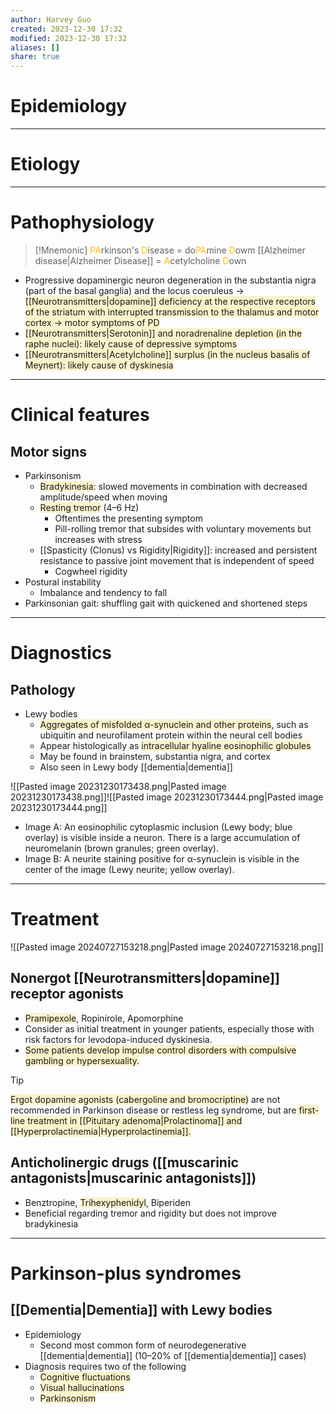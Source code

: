 ```yaml
---
author: Harvey Guo
created: 2023-12-30 17:32
modified: 2023-12-30 17:32
aliases: []
share: true
---
```

# Epidemiology


---
# Etiology

---
# Pathophysiology
>[!Mnemonic] 
><font color="#ffc000">PA</font>rkinson's <font color="#ffc000">D</font>isease = do<font color="#ffc000">PA</font>mine <font color="#ffc000">D</font>owm
>[[Alzheimer disease|Alzheimer Disease]] = <font color="#ffc000">A</font>cetylcholine <font color="#ffc000">D</font>own
- Progressive dopaminergic neuron degeneration in the substantia nigra (part of the basal ganglia) and the locus coeruleus → <span style="background:rgba(240, 200, 0, 0.2)">[[Neurotransmitters|dopamine]] deficiency at the respective receptors of the striatum with interrupted transmission to the thalamus and motor cortex → motor symptoms of PD</span>
- <span style="background:rgba(240, 200, 0, 0.2)">[[Neurotransmitters|Serotonin]] and noradrenaline depletion (in the raphe nuclei): likely cause of depressive symptoms</span>
- <span style="background:rgba(240, 200, 0, 0.2)">[[Neurotransmitters|Acetylcholine]] surplus (in the nucleus basalis of Meynert): likely cause of dyskinesia</span>

---
# Clinical features
## Motor signs
- Parkinsonism
	- <span style="background:rgba(240, 200, 0, 0.2)">Bradykinesia</span>: slowed movements in combination with decreased amplitude/speed when moving 
	- <span style="background:rgba(240, 200, 0, 0.2)">Resting tremor</span> (4–6 Hz)
		- Oftentimes the presenting symptom
		- Pill-rolling tremor that subsides with voluntary movements but increases with stress
	- [[Spasticity (Clonus) vs Rigidity|Rigidity]]: increased and persistent resistance to passive joint movement that is independent of speed
		- Cogwheel rigidity
- Postural instability 
	- Imbalance and tendency to fall
- Parkinsonian gait: shuffling gait with quickened and shortened steps

---
# Diagnostics
## Pathology
- Lewy bodies
	- <span style="background:rgba(240, 200, 0, 0.2)">Aggregates of misfolded α-synuclein and other proteins</span>, such as ubiquitin and neurofilament protein within the neural cell bodies
	- Appear histologically as <span style="background:rgba(240, 200, 0, 0.2)">intracellular hyaline eosinophilic globules</span>
	- May be found in brainstem, substantia nigra, and cortex
	- Also seen in Lewy body [[dementia|dementia]]

![[Pasted image 20231230173438.png|Pasted image 20231230173438.png]]![[Pasted image 20231230173444.png|Pasted image 20231230173444.png]]
- Image A: An eosinophilic cytoplasmic inclusion (Lewy body; blue overlay) is visible inside a neuron. There is a large accumulation of neuromelanin (brown granules; green overlay).
- Image B: A neurite staining positive for α-synuclein is visible in the center of the image (Lewy neurite; yellow overlay).

---
# Treatment
![[Pasted image 20240727153218.png|Pasted image 20240727153218.png]]
## Nonergot [[Neurotransmitters|dopamine]] receptor agonists
- <span style="background:rgba(240, 200, 0, 0.2)">Pramipexole</span>, Ropinirole, Apomorphine
- Consider as initial treatment in younger patients, especially those with risk factors for levodopa-induced dyskinesia.
- <span style="background:rgba(240, 200, 0, 0.2)">Some patients develop impulse control disorders with compulsive gambling or hypersexuality.</span>
>[!tip] 
><span style="background:rgba(240, 200, 0, 0.2)">Ergot dopamine agonists (cabergoline and bromocriptine)</span> are not recommended in Parkinson disease or restless leg syndrome, but are<span style="background:rgba(240, 200, 0, 0.2)"> first-line treatment in [[Pituitary adenoma|Prolactinoma]] and [[Hyperprolactinemia|Hyperprolactinemia]].</span>
## Anticholinergic drugs ([[muscarinic antagonists|muscarinic antagonists]])
- Benztropine, <span style="background:rgba(240, 200, 0, 0.2)">Trihexyphenidyl</span>, Biperiden
- Beneficial regarding tremor and rigidity but does not improve bradykinesia

---
# Parkinson-plus syndromes
## [[Dementia|Dementia]] with Lewy bodies
- Epidemiology
	- Second most common form of neurodegenerative [[dementia|dementia]] (10–20% of [[dementia|dementia]] cases) 
- Diagnosis requires two of the following
	- <span style="background:rgba(240, 200, 0, 0.2)">Cognitive fluctuations</span>
	- <span style="background:rgba(240, 200, 0, 0.2)">Visual hallucinations</span>
	- <span style="background:rgba(240, 200, 0, 0.2)">Parkinsonism</span>